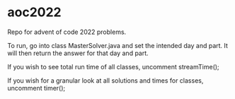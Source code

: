 # aoc2022

Repo for advent of code 2022 problems. 

To run, go into class MasterSolver.java and set the intended day and part. It will then return the answer for that day and part.

If you wish to see total run time of all classes, uncomment streamTime();

If you wish for a granular look at all solutions and times for classes, uncomment timer();

